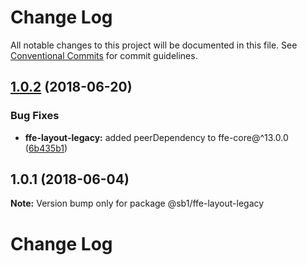 # Change Log

All notable changes to this project will be documented in this file.
See [Conventional Commits](https://conventionalcommits.org) for commit guidelines.

<a name="1.0.2"></a>
## [1.0.2](https://github.com/SpareBank1/designsystem/compare/@sb1/ffe-layout-legacy@1.0.1...@sb1/ffe-layout-legacy@1.0.2) (2018-06-20)


### Bug Fixes

* **ffe-layout-legacy:** added peerDependency to ffe-core@^13.0.0 ([6b435b1](https://github.com/SpareBank1/designsystem/commit/6b435b1))




<a name="1.0.1"></a>
## 1.0.1 (2018-06-04)




**Note:** Version bump only for package @sb1/ffe-layout-legacy

# Change Log

